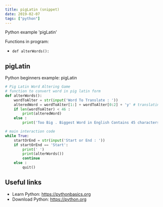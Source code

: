```yaml
---
title: pigLatin (snippet)
date: 2019-02-07
tags: ["python"]
---
```

Python example 'pigLatin'

Functions in program: 
* `def alterWords():`

## pigLatin

Python beginners example: pigLatin

```python
# Pig Latin Word Altering Game
# function to convert word in pig latin form
def alterWords():
	wordToAlter = str(input('Word To Translate : '))
	alteredWord = wordToAlter[1:] + wordToAlter[0:2] + 'y' # translating word to pig latin
	if len(wordToAlter) < 46 :
		print(alteredWord)
	else :
		print('Too Big . Biggest Word in English Contains 45 characters.')

# main interaction code 
while True:
	startOrEnd = str(input('Start or End : '))
	if startOrEnd == 'Start':
		print(' ')
		print(alterWords())
		continue
	else :
		quit()			 

```

## Useful links

- Learn Python: https://pythonbasics.org
- Download Python: https://python.org
